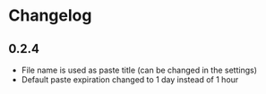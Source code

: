 # Changelog

## 0.2.4
* File name is used as paste title (can be changed in the settings)
* Default paste expiration changed to 1 day instead of 1 hour
